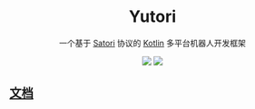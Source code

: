 <div align="center">

# Yutori

一个基于 [Satori](https://satori.chat) 协议的 [Kotlin](https://kotlinlang.org) 多平台机器人开发框架

![](https://img.shields.io/badge/JDK-8+-brightgreen.svg?style=flat-square)
[![](https://jitpack.io/v/Nyayurn/Yutori-Next.svg?style=flat-square)](https://jitpack.io/#Nyayurn/Yutori-Next)
</div>

## [文档](https://nyayurn.github.io/Yutori-Next)